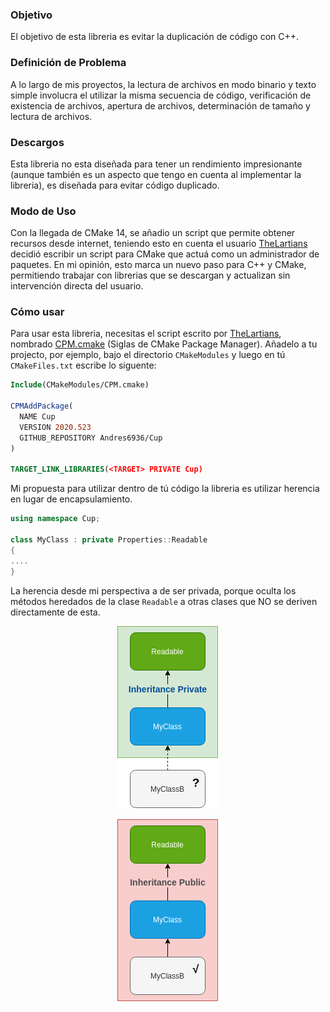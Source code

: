 ### Objetivo
El objetivo de esta libreria es evitar la duplicación de código con C++.

### Definición de Problema
A lo largo de mis proyectos, la lectura de archivos en modo binario y
texto simple involucra el utilizar la misma secuencia de código, 
verificación de existencia de archivos, apertura de archivos, determinación
de tamaño y lectura de archivos.

### Descargos
Esta libreria no esta diseñada para tener un rendimiento impresionante 
(aunque también es un aspecto que tengo en cuenta al implementar la libreria),
es diseñada para evitar código duplicado.

### Modo de Uso
Con la llegada de CMake 14, se añadio un script que permite obtener recursos
desde internet, teniendo esto en cuenta el usuario [TheLartians](https://github.com/TheLartians)
decidió escribir un script para CMake que actuá como un administrador de
paquetes. En mi opinión, esto marca un nuevo paso para C++ y CMake, permitiendo
trabajar con librerias que se descargan y actualizan sin intervención directa
del usuario.

### Cómo usar
Para usar esta libreria, necesitas el script escrito por [TheLartians](https://github.com/TheLartians),
nombrado [CPM.cmake](https://github.com/TheLartians/CPM.cmake) (Siglas de CMake
Package Manager). Añadelo a tu projecto, por ejemplo, bajo el directorio
`CMakeModules` y luego en tú `CMakeFiles.txt` escribe lo siguente:

```cmake
Include(CMakeModules/CPM.cmake)

CPMAddPackage(
  NAME Cup
  VERSION 2020.523
  GITHUB_REPOSITORY Andres6936/Cup
)
 
TARGET_LINK_LIBRARIES(<TARGET> PRIVATE Cup)
```

Mi propuesta para utilizar dentro de tú código la libreria es utilizar 
herencia en lugar de encapsulamiento.

```cxx
using namespace Cup;

class MyClass : private Properties::Readable
{
....
}
```

La herencia desde mi perspectiva a de ser privada, porque oculta 
los métodos heredados de la clase `Readable` a otras clases que NO se
deriven directamente de esta.

<p align="center">
    <img src="Documentation/Inheritance Good.png" alt="Good"/>
</p>

<p align="center">
    <img src="Documentation/Inheritance Bad.png" alt="Bad"/>
</p>
